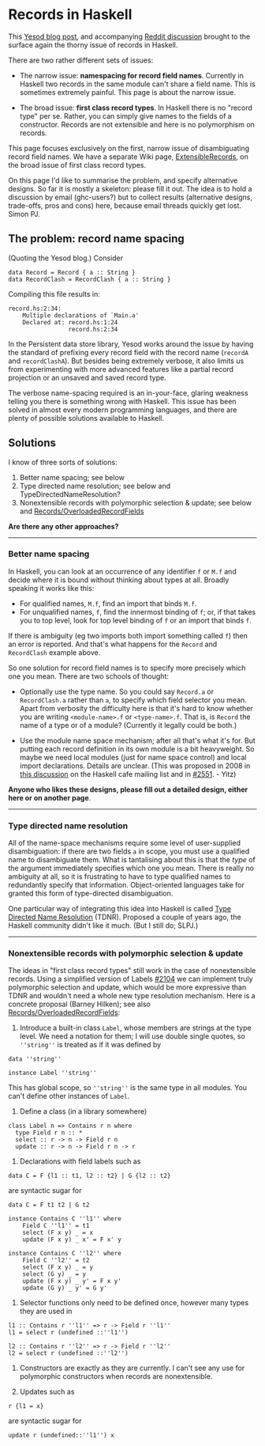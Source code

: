 # Records in Haskell


This [ Yesod blog post](http://www.yesodweb.com/blog/2011/09/limitations-of-haskell), and accompanying [ Reddit discussion](http://www.reddit.com/r/haskell/comments/k4lc4/yesod_the_limitations_of_haskell/) brought to the surface again the thorny issue of records in Haskell.


There are two rather different sets of issues:

- The narrow issue: **namespacing for record field names**. Currently in Haskell two records in the same module can't share a field name.  This is sometimes extremely painful.  This page is about the narrow issue.

- The broad issue: **first class record types**.  In Haskell there is no "record type" per se. Rather, you can simply give names to the fields of a constructor.  Records are not extensible and here is no polymorphism on records. 


This page focuses exclusively on the first, narrow issue of disambiguating record field names.  We have a separate Wiki page, [ExtensibleRecords](extensible-records), on the broad issue of first class record types.


On this page I'd like to summarise the problem, and specify alternative designs.  So far it is mostly a skeleton: please fill it out.  The idea is to hold a discussion by email (ghc-users?) but to collect results (alternative designs, trade-offs, pros and cons) here, because email threads quickly get lost.  Simon PJ.

## The problem: record name spacing


(Quoting the Yesod blog.)  Consider

```wiki
data Record = Record { a :: String }
data RecordClash = RecordClash { a :: String }
```


Compiling this file results in:

```wiki
record.hs:2:34:
    Multiple declarations of `Main.a'
    Declared at: record.hs:1:24
                 record.hs:2:34
```


In the Persistent data store library, Yesod works around the issue by having the standard of prefixing every record field with the record name (`recordA` and `recordClashA`). But besides being extremely verbose, it also limits us from experimenting with more advanced features like a partial record projection or an unsaved and saved record type.


The verbose name-spacing required is an in-your-face, glaring weakness telling you there is something wrong with Haskell. This issue has been solved in almost every modern programming languages, and there are plenty of possible solutions available to Haskell.

## Solutions


I know of three sorts of solutions:

1. Better name spacing; see below
1. Type directed name resolution; see below and TypeDirectedNameResolution?
1. Nonextensible records with polymorphic selection & update; see below and [Records/OverloadedRecordFields](records/overloaded-record-fields)

**Are there any other approaches?**

---

### Better name spacing


In Haskell, you can look at an occurrence of any identifier `f` or `M.f` and decide where it is bound without thinking about types at all.  Broadly speaking it works like this:

- For qualified names, `M.f`, find an import that binds `M.f`.
- For unqualified names, `f`, find the innermost binding of `f`; or, if that takes you to top level, look for top level binding of `f` or an import that binds `f`.


If there is ambiguity (eg two imports both import something called `f`) then an error is reported.  And that's what happens for the `Record` and `RecordClash` example above.


So one solution for record field names is to specify more precisely which one you mean.  There are two schools of thought:

- Optionally use the type name.  So you could say `Record.a` or `RecordClash.a` rather than `a`, to specify which field selector you mean.  Apart from verbosity the difficulty here is that it's hard to know whether you are writing `<module-name>.f` or `<type-name>.f`.  That is, is `Record` the name of a type or of a module?  (Currently it legally could be both.)

- Use the module name space mechanism; after all that's what it's for.  But putting each record definition in its own module is a bit heavyweight. So maybe we need local modules (just for name space control) and local import declarations.  Details are unclear. (This was proposed in 2008 in [ this discussion](http://www.haskell.org/pipermail/haskell-cafe/2008-August/046494.html) on the Haskell cafe mailing list and in [\#2551](https://gitlab.haskell.org//ghc/ghc/issues/2551). - Yitz)

**Anyone who likes these designs, please fill out a detailed design, either here or on another page**.

---

### Type directed name resolution


All of the name-space mechanisms require some level of user-supplied disambiguation: if there are two fields `a` in scope, you must use a qualified name to disambiguate them.  What is tantalising about this is that the *type* of the argument immediately specifies which one you mean. There is really no ambiguity at all, so it is frustrating to have to type qualified names to redundantly specify that information.  Object-oriented languages take for granted this form of type-directed disambiguation.


One particular way of integrating this idea into Haskell is called [ Type Directed Name Resolution](http://hackage.haskell.org/trac/haskell-prime/wiki/TypeDirectedNameResolution) (TDNR).  Proposed a couple of years ago, the Haskell community didn't like it much.  (But I still do; SLPJ.)

---

### Nonextensible records with polymorphic selection & update


The ideas in "first class record types" still work in the case of nonextensible records. Using a simplified version of Labels [\#2104](https://gitlab.haskell.org//ghc/ghc/issues/2104) we can implement truly polymorphic selection and update, which would be more expressive than TDNR and wouldn't need a whole new type resolution mechanism.  Here is a concrete proposal (Barney Hilken); see also [Records/OverloadedRecordFields](records/overloaded-record-fields):

1. Introduce a built-in class `Label`, whose members are strings at the type level. We need a notation for them; I will use double single quotes, so `''string''` is treated as if it was defined by

  ```wiki
  data ''string''

  instance Label ''string''
  ```


This has global scope, so `''string''` is the same type in all modules. You can't define other instances of `Label`.

1. Define a class (in a library somewhere)

  ```wiki
  class Label n => Contains r n where
  	type Field r n :: *
  	select :: r -> n -> Field r n
  	update :: r -> n -> Field r n -> r
  ```
1. Declarations with field labels such as

  ```wiki
  data C = F {l1 :: t1, l2 :: t2} | G {l2 :: t2}
  ```


are syntactic sugar for

```wiki
data C = F t1 t2 | G t2

instance Contains C ''l1'' where
	Field C ''l1'' = t1
	select (F x y) _ = x
	update (F x y) _ x' = F x' y

instance Contains C ''l2'' where
	Field C ''l2'' = t2
	select (F x y) _ = y
	select (G y) _ = y
	update (F x y) _ y' = F x y'
	update (G y) _ y' = G y'
```

1. Selector functions only need to be defined once, however many types they are used in

  ```wiki
  l1 :: Contains r ''l1'' => r -> Field r ''l1''
  l1 = select r (undefined ::''l1'')

  l2 :: Contains r ''l2'' => r -> Field r ''l2''
  l2 = select r (undefined ::''l2'')
  ```
1. Constructors are exactly as they are currently. I can't see any use for polymorphic constructors when records are nonextensible.

1. Updates such as

  ```wiki
  r {l1 = x}
  ```


are syntactic sugar for

```wiki
update r (undefined::''l1'') x
```